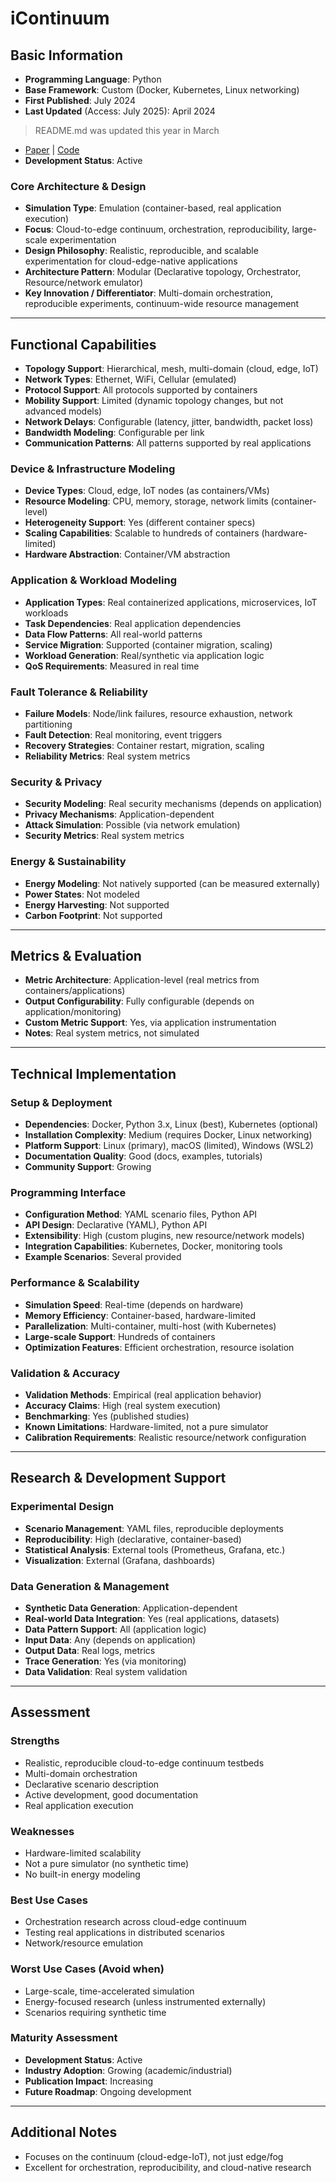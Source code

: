 # iContinuum
## Basic Information
- **Programming Language**: Python
- **Base Framework**: Custom (Docker, Kubernetes, Linux networking)
- **First Published**: July 2024
- **Last Updated** (Access: July 2025): April 2024
> README.md was updated this year in March
- [Paper](https://ieeexplore.ieee.org/abstract/document/10643932) | [Code](https://github.com/disnetlab/iContinuum)
- **Development Status**: Active

### Core Architecture & Design
- **Simulation Type**: Emulation (container-based, real application execution)
- **Focus**: Cloud-to-edge continuum, orchestration, reproducibility, large-scale experimentation
- **Design Philosophy**: Realistic, reproducible, and scalable experimentation for cloud-edge-native applications
- **Architecture Pattern**: Modular (Declarative topology, Orchestrator, Resource/network emulator)
- **Key Innovation / Differentiator**: Multi-domain orchestration, reproducible experiments, continuum-wide resource management

---

## Functional Capabilities
- **Topology Support**: Hierarchical, mesh, multi-domain (cloud, edge, IoT)
- **Network Types**: Ethernet, WiFi, Cellular (emulated)
- **Protocol Support**: All protocols supported by containers
- **Mobility Support**: Limited (dynamic topology changes, but not advanced models)
- **Network Delays**: Configurable (latency, jitter, bandwidth, packet loss)
- **Bandwidth Modeling**: Configurable per link
- **Communication Patterns**: All patterns supported by real applications

### Device & Infrastructure Modeling
- **Device Types**: Cloud, edge, IoT nodes (as containers/VMs)
- **Resource Modeling**: CPU, memory, storage, network limits (container-level)
- **Heterogeneity Support**: Yes (different container specs)
- **Scaling Capabilities**: Scalable to hundreds of containers (hardware-limited)
- **Hardware Abstraction**: Container/VM abstraction

### Application & Workload Modeling
- **Application Types**: Real containerized applications, microservices, IoT workloads
- **Task Dependencies**: Real application dependencies
- **Data Flow Patterns**: All real-world patterns
- **Service Migration**: Supported (container migration, scaling)
- **Workload Generation**: Real/synthetic via application logic
- **QoS Requirements**: Measured in real time

### Fault Tolerance & Reliability
- **Failure Models**: Node/link failures, resource exhaustion, network partitioning
- **Fault Detection**: Real monitoring, event triggers
- **Recovery Strategies**: Container restart, migration, scaling
- **Reliability Metrics**: Real system metrics

### Security & Privacy
- **Security Modeling**: Real security mechanisms (depends on application)
- **Privacy Mechanisms**: Application-dependent
- **Attack Simulation**: Possible (via network emulation)
- **Security Metrics**: Real system metrics

### Energy & Sustainability
- **Energy Modeling**: Not natively supported (can be measured externally)
- **Power States**: Not modeled
- **Energy Harvesting**: Not supported
- **Carbon Footprint**: Not supported

---

## Metrics & Evaluation
- **Metric Architecture**: Application-level (real metrics from containers/applications)
- **Output Configurability**: Fully configurable (depends on application/monitoring)
- **Custom Metric Support**: Yes, via application instrumentation
- **Notes**: Real system metrics, not simulated

---

## Technical Implementation

### Setup & Deployment
- **Dependencies**: Docker, Python 3.x, Linux (best), Kubernetes (optional)
- **Installation Complexity**: Medium (requires Docker, Linux networking)
- **Platform Support**: Linux (primary), macOS (limited), Windows (WSL2)
- **Documentation Quality**: Good (docs, examples, tutorials)
- **Community Support**: Growing

### Programming Interface
- **Configuration Method**: YAML scenario files, Python API
- **API Design**: Declarative (YAML), Python API
- **Extensibility**: High (custom plugins, new resource/network models)
- **Integration Capabilities**: Kubernetes, Docker, monitoring tools
- **Example Scenarios**: Several provided

### Performance & Scalability
- **Simulation Speed**: Real-time (depends on hardware)
- **Memory Efficiency**: Container-based, hardware-limited
- **Parallelization**: Multi-container, multi-host (with Kubernetes)
- **Large-scale Support**: Hundreds of containers
- **Optimization Features**: Efficient orchestration, resource isolation

### Validation & Accuracy
- **Validation Methods**: Empirical (real application behavior)
- **Accuracy Claims**: High (real system execution)
- **Benchmarking**: Yes (published studies)
- **Known Limitations**: Hardware-limited, not a pure simulator
- **Calibration Requirements**: Realistic resource/network configuration

---

## Research & Development Support

### Experimental Design
- **Scenario Management**: YAML files, reproducible deployments
- **Reproducibility**: High (declarative, container-based)
- **Statistical Analysis**: External tools (Prometheus, Grafana, etc.)
- **Visualization**: External (Grafana, dashboards)

### Data Generation & Management
- **Synthetic Data Generation**: Application-dependent
- **Real-world Data Integration**: Yes (real applications, datasets)
- **Data Pattern Support**: All (application logic)
- **Input Data**: Any (depends on application)
- **Output Data**: Real logs, metrics
- **Trace Generation**: Yes (via monitoring)
- **Data Validation**: Real system validation

---

## Assessment

### Strengths
- Realistic, reproducible cloud-to-edge continuum testbeds
- Multi-domain orchestration
- Declarative scenario description
- Active development, good documentation
- Real application execution

### Weaknesses
- Hardware-limited scalability
- Not a pure simulator (no synthetic time)
- No built-in energy modeling

### Best Use Cases
- Orchestration research across cloud-edge continuum
- Testing real applications in distributed scenarios
- Network/resource emulation

### Worst Use Cases (Avoid when)
- Large-scale, time-accelerated simulation
- Energy-focused research (unless instrumented externally)
- Scenarios requiring synthetic time

### Maturity Assessment
- **Development Status**: Active
- **Industry Adoption**: Growing (academic/industrial)
- **Publication Impact**: Increasing
- **Future Roadmap**: Ongoing development

---

## Additional Notes
- Focuses on the continuum (cloud-edge-IoT), not just edge/fog
- Excellent for orchestration, reproducibility, and cloud-native research